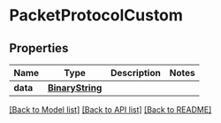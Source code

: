 # PacketProtocolCustom

## Properties
Name | Type | Description | Notes
------------ | ------------- | ------------- | -------------
**data** | [**BinaryString**](BinaryString.md) |  | 

[[Back to Model list]](../README.md#documentation-for-models) [[Back to API list]](../README.md#documentation-for-api-endpoints) [[Back to README]](../README.md)


